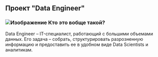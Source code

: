 ## Проект "Data Engineer"     

### ![Изображение](https://www.google.com/imgres?q=%D1%81%D0%BC%D0%B0%D0%B9%D0%BB%D0%B8%D0%BA%D0%B8&imgurl=https%3A%2F%2Fc0.klipartz.com%2Fpngpicture%2F527%2F51%2Fgratis-png-shhh-emoji-ilustracion-emoticon-sonriente-s-silencio-por-favor.png&imgrefurl=https%3A%2F%2Fwww.klipartz.com%2Fru%2Fsticker-png-oaxzi&docid=8jXY900z4j6EzM&tbnid=yOaSll9OnRuZJM&vet=12ahUKEwjbnunCysaLAxUwZ0EAHaMcAkwQM3oECEkQAA..i&w=890&h=548&hcb=2&ved=2ahUKEwjbnunCysaLAxUwZ0EAHaMcAkwQM3oECEkQAA) Кто это вобще такой?    
Data Engineer – IT-специалист, работающий с большими объемами данных. Его задача – собрать, структурировать разрозненную информацию и предоставить ее в удобном виде Data Scientists и аналитикам.

